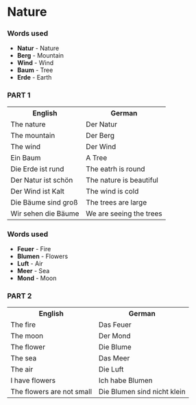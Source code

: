 # Nature

### Words used
+ **Natur** - Nature
+ **Berg** - Mountain
+ **Wind** - Wind
+ **Baum** - Tree
+ **Erde** - Earth

### PART 1

<table>
    <tr>
        <th>English</th>
        <th>German</th>
    </tr>
    <tr>
        <td>The nature</td>
        <td>Der Natur</td>
    </tr>
    <tr>
        <td>The mountain</td>
        <td>Der Berg</td>
    </tr>
    <tr>
        <td>The wind</td>
        <td>Der Wind</td>
    </tr>
    <tr>
        <td>Ein Baum</td>
        <td>A Tree</td>
    </tr>
    <tr>
        <td>Die Erde ist rund</td>
        <td>The eatrh is round</td>
    </tr>
    <tr>
        <td>Der Natur ist schön</td>
        <td>The nature is beautiful</td>
    </tr>
    <tr>
        <td>Der Wind ist Kalt</td>
        <td>The wind is cold</td>
    </tr>
    <tr>
        <td>Die Bäume sind groß</td>
        <td>The trees are large</td>
    </tr>
    <tr>
        <td>Wir sehen die Bäume</td>
        <td>We are seeing the trees</td>
    </tr>
</table>

### Words used
+ **Feuer** - Fire
+ **Blumen** - Flowers
+ **Luft** - Air
+ **Meer** - Sea
+ **Mond** - Moon

### PART 2

<table>
    <tr>
        <th>English</th>
        <th>German</th>
    </tr>
    <tr>
        <td>The fire</td>
        <td>Das Feuer</td>
    </tr>
    <tr>
        <td>The moon</td>
        <td>Der Mond</td>
    </tr>
    <tr>
        <td>The flower</td>
        <td>Die Blume</td>
    </tr>
    <tr>
        <td>The sea</td>
        <td>Das Meer</td>
    </tr>
    <tr>
        <td>The air</td>
        <td>Die Luft</td>
    </tr>
    <tr>
        <td>I have flowers</td>
        <td>Ich habe Blumen</td>
    </tr>
    <tr>
        <td>The flowers are not small</td>
        <td>Die Blumen sind nicht klein</td>
    </tr>
</table>
